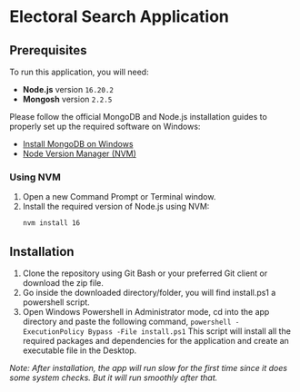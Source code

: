 # Electoral Search Application

## Prerequisites
To run this application, you will need:

- **Node.js** version `16.20.2`
- **Mongosh** version `2.2.5`

Please follow the official MongoDB and Node.js installation guides to properly set up the required software on Windows:

- [Install MongoDB on Windows](https://www.mongodb.com/try/download/community)
- [Node Version Manager (NVM)](https://github.com/coreybutler/nvm/releases)

### Using NVM
1. Open a new Command Prompt or Terminal window.
2. Install the required version of Node.js using NVM:
   ```sh
   nvm install 16
   ```


## Installation
1. Clone the repository using Git Bash or your preferred Git client or download the zip file.
2. Go inside the downloaded directory/folder, you will find install.ps1 a powershell script.
3. Open Windows Powershell in Administrator mode, cd into the app directory and paste the following command,
`powershell -ExecutionPolicy Bypass -File install.ps1`
This script will install all the required packages and dependencies for the application and create an executable file in the Desktop.

*Note: After installation, the app will run slow for the first time since it does some system checks. But it will run smoothly after that.*